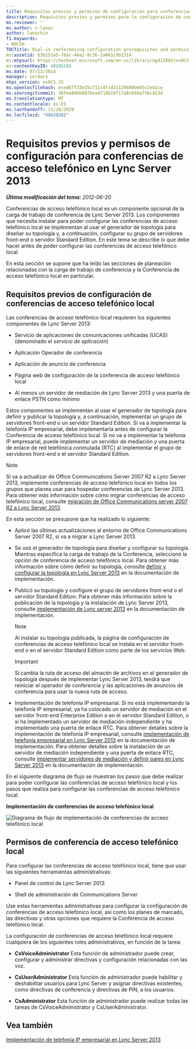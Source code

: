 ```yaml
---
title: Requisitos previos y permisos de configuración para conferencias de acceso telefónico
description: Requisitos previos y permisos para la configuración de conferencias de acceso telefónico local.
ms.reviewer: ''
ms.author: v-lanac
author: lanachin
f1.keywords:
- NOCSH
TOCTitle: Dial-in conferencing configuration prerequisites and permissions
ms:assetid: b3b251e5-78ac-44a2-8c36-2a061c9b2314
ms:mtpsurl: https://technet.microsoft.com/en-us/library/Gg412865(v=OCS.15)
ms:contentKeyID: 48185165
ms.date: 07/23/2014
manager: serdars
mtps_version: v=OCS.15
ms.openlocfilehash: eced67f33e35c711c4fcd31120480b6d5c2e41ce
ms.sourcegitcommit: 36fee89bb887bea4f18b19f17a8c69daf5bc423d
ms.translationtype: MT
ms.contentlocale: es-ES
ms.lasthandoff: 11/26/2020
ms.locfileid: "49429262"
---
```

# <a name="dial-in-conferencing-configuration-prerequisites-and-permissions-in-lync-server-2013"></a>Requisitos previos y permisos de configuración para conferencias de acceso telefónico en Lync Server 2013

<div data-xmlns="http://www.w3.org/1999/xhtml">

<div class="topic" data-xmlns="http://www.w3.org/1999/xhtml" data-msxsl="urn:schemas-microsoft-com:xslt" data-cs="https://msdn.microsoft.com/">

<div data-asp="https://msdn2.microsoft.com/asp">



</div>

<div id="mainSection">

<div id="mainBody">

<span> </span>

_**Última modificación del tema:** 2012-06-20_

Conferencias de acceso telefónico local es un componente opcional de la carga de trabajo de conferencia de Lync Server 2013. Los componentes que necesita instalar para poder configurar las conferencias de acceso telefónico local se implementan al usar el generador de topología para diseñar su topología y, a continuación, configurar su grupo de servidores front-end o servidor Standard Edition. En este tema se describe lo que debe hacer antes de poder configurar las conferencias de acceso telefónico local.

En esta sección se supone que ha leído las secciones de planeación relacionadas con la carga de trabajo de conferencia y la Conferencia de acceso telefónico local en particular.

<div>

## <a name="dial-in-conferencing-configuration-prerequisites"></a>Requisitos previos de configuración de conferencias de acceso telefónico local

Las conferencias de acceso telefónico local requieren los siguientes componentes de Lync Server 2013:

  - Servicio de aplicaciones de comunicaciones unificadas (UCAS) (denominado el *servicio de aplicación*)

  - Aplicación Operador de conferencia

  - Aplicación de anuncio de conferencia

  - Página web de configuración de la conferencia de acceso telefónico local

  - Al menos un servidor de mediación de Lync Server 2013 y una puerta de enlace PSTN como mínimo

Estos componentes se implementan al usar el generador de topología para definir y publicar la topología y, a continuación, implementar un grupo de servidores front-end o un servidor Standard Edition. Si va a implementar la telefonía IP empresarial, debe implementarla antes de configurar la Conferencia de acceso telefónico local. Si no va a implementar la telefonía IP empresarial, puede implementar un servidor de mediación y una puerta de enlace de red telefónica conmutada (RTC) al implementar el grupo de servidores front-end o el servidor Standard Edition.

<div>


> [!NOTE]
> Si va a actualizar de Office Communications Server 2007 R2 a Lync Server 2013, implemente conferencias de acceso telefónico local en todos los grupos que planea usar para hospedar conferencias de Lync Server 2013. Para obtener más información sobre cómo migrar conferencias de acceso telefónico local, consulte <A href="migration-from-office-communications-server-2007-r2-to-lync-server-2013.md">migración de Office Communications server 2007 R2 a Lync Server 2013</A>.



</div>

En esta sección se presupone que ha realizado lo siguiente:

  - Aplicó las últimas actualizaciones al entorno de Office Communications Server 2007 R2, si va a migrar a Lync Server 2013.

  - Se usó el generador de topología para diseñar y configurar su topología. Mientras especifica la carga de trabajo de la Conferencia, seleccionó la opción de conferencia de acceso telefónico local. Para obtener más información sobre cómo definir su topología, consulte [definir y configurar la topología en Lync Server 2013](lync-server-2013-defining-and-configuring-the-topology.md) en la documentación de implementación.

  - Publicó su topología y configure el grupo de servidores front-end o el servidor Standard Edition. Para obtener más información sobre la publicación de la topología y la instalación de Lync Server 2013, consulte [implementación de Lync server 2013](lync-server-2013-deploying-lync-server.md) en la documentación de implementación.
    
    <div>
    

    > [!NOTE]
    > Al instalar su topología publicada, la página de configuración de conferencias de acceso telefónico local se instala en el servidor front-end o en el servidor Standard Edition como parte de los servicios Web.

    
    </div>
    
    <div>
    

    > [!IMPORTANT]
    > Si cambia la ruta de acceso del almacén de archivos en el generador de topología después de implementar Lync Server 2013, tendrá que reiniciar el operador de conferencia y las aplicaciones de anuncios de conferencia para usar la nueva ruta de acceso.

    
    </div>

  - Implementación de telefonía IP empresarial. Si no está implementando la telefonía IP empresarial, ya ha colocado un servidor de mediación en el servidor front-end Enterprise Edition o en el servidor Standard Edition, o si ha implementado un servidor de mediación independiente y ha implementado una puerta de enlace RTC. Para obtener detalles sobre la implementación de telefonía IP empresarial, consulte [implementación de telefonía empresarial en Lync Server 2013](lync-server-2013-deploying-enterprise-voice.md) en la documentación de implementación. Para obtener detalles sobre la instalación de un servidor de mediación independiente y una puerta de enlace RTC, consulte [implementar servidores de mediación y definir pares en Lync Server 2013](lync-server-2013-deploying-mediation-servers-and-defining-peers.md) en la documentación de implementación.

En el siguiente diagrama de flujo se muestran los pasos que debe realizar para poder configurar las conferencias de acceso telefónico local y los pasos que realiza para configurar las conferencias de acceso telefónico local.

**Implementación de conferencias de acceso telefónico local**

![Diagrama de flujo de implementación de conferencias de acceso telefónico local](images/Gg412865.fde8c246-b5ed-4323-a6e7-af1983a5ec86(OCS.15).jpg "Diagrama de flujo de implementación de conferencias de acceso telefónico local")

</div>

<div>

## <a name="dial-in-conferencing-permissions"></a>Permisos de conferencia de acceso telefónico local

Para configurar las conferencias de acceso telefónico local, tiene que usar las siguientes herramientas administrativas:

  - Panel de control de Lync Server 2013

  - Shell de administración de Communications Server

Use estas herramientas administrativas para configurar la configuración de conferencias de acceso telefónico local, así como los planes de marcado, las directivas y otras opciones que requiere la Conferencia de acceso telefónico local.

La configuración de conferencias de acceso telefónico local requiere cualquiera de los siguientes roles administrativos, en función de la tarea:

  - **CsVoiceAdministrator**   Esta función de administrador puede crear, configurar y administrar directivas y configuración relacionadas con las voz.

  - **CsUserAdministrator**   Esta función de administrador puede habilitar y deshabilitar usuarios para Lync Server y asignar directivas existentes, como directivas de conferencia y directivas de PIN, a los usuarios.

  - **CsAdministrator**   Esta función de administrador puede realizar todas las tareas de CsVoiceAdministrator y CsUserAdministrator.

</div>

<div>

## <a name="see-also"></a>Vea también


[Implementación de telefonía IP empresarial en Lync Server 2013](lync-server-2013-deploying-enterprise-voice.md)  
  

</div>

</div>

<span> </span>

</div>

</div>

</div>

